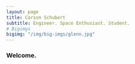 ```yaml
---
layout: page
title: Carson Schubert
subtitle: Engineer. Space Enthusiast. Student.
# Bigimgs 
bigimg: "/img/big-imgs/glenn.jpg"
---
```


### Welcome.